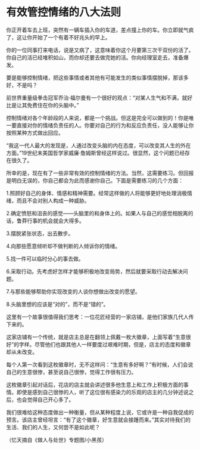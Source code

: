 # 有效管控情绪的八大法则

你正开着车去上班，突然有一辆车插入你的车道，差点撞上你的车。你立即就气疯了，这让你开始了一个有着不好兆头的早上。

你的一位同事打来电话，说是又病了，这意味着你这个月要第三次干双份的活了。你自己的活已经堆积如山，而你却还要去做完她的活。你向经理室走去，准备爆发。

要是能够控制情绪，把这些事情或者其他有可能发生的类似事情摆脱掉，那该多好，不是吗？

前世界重量级拳击冠军乔治·福尔曼有一个很好的观点：“对某人生气和不满，就好比是让其免费住在你的头脑中。”

控制情绪对各个年龄段的人来说，都是一个挑战。但这是完全可以做到的！你是唯一要直接对你的情绪负责任的人。你要对自己的行为和反应负责任，没人能够让你按照某种方式做出回应。

“我这一代人最大的发现是，人通过改变头脑的内在态度，可以改变其人生的外在方面。”19世纪末美国哲学家威廉·詹姆斯曾经这样说过。很显然，这个问题已经存在很久了。

所幸的是，现在有了一些非常有效的控制情绪的方法。当然，这需要练习。但回报是明白无误的，你自己都会为此而感谢你自己。下面是需要练习的几个方面：

1.照顾好自己的身体、情感和精神需要。经常这样做的人将能够更好地处理消极情绪，而且不会对别人构成一种威胁。

2.确定愤怒和沮丧的感觉——头脑里的和身体上的。如果人与自己的感觉相脱离的话，鲁莽行事的机会就会大得多。

3.摆脱紧张状态，出去散步。

4.向那些愿意倾听却不做判断的人倾诉你的情绪。

5.找一件可以临时分心的事去做。

6.采取行动。先考虑好怎样才能够积极地改变局势，然后就要采取行动去解决问题。

7.与那些能够帮助你实现改变的人谈你想做出改变的愿望。

8.头脑里想的应该是“对的”，而不是“错的”。

这里有一个故事很值得我们思考：一位花匠经营的一家店铺，是他们家族几代人传下来的。

这家店铺有一个传统，就是店主总是在翻领上佩戴一枚大徽章，上面写着“生意很好”的字样。尽管他们也跟其他人一样要度过艰难时期，但是，店主的态度和徽章却从未改变。

每个人第一次看到这枚徽章时，无不这样问：“生意有多好啊？”有时候，人们会说自己的生意很惨，甚至说自己很惨，觉得工作很有压力。

这枚徽章引起对话后，花店的店主就会讲述很多他生意上和工作上积极方面的事情。即使是感到自己很惨的人，听了这位很有感染力的乐观的店主的几分钟述说之后，也会觉得自己开心多了。

我们很难给这种态度做出一种衡量，但从某种程度上说，它或许是一种自我促成的预言。该店主曾经坦言：“有了这个徽章，好生意就会接踵而来。”其实对待我们的生活、我们的人生，又何尝不是如此呢？

（忆天摘自《做人与处世》专题图/小黑孩）